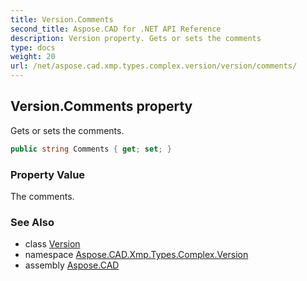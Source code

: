 ```yaml
---
title: Version.Comments
second_title: Aspose.CAD for .NET API Reference
description: Version property. Gets or sets the comments
type: docs
weight: 20
url: /net/aspose.cad.xmp.types.complex.version/version/comments/
---
```

## Version.Comments property

Gets or sets the comments.

```csharp
public string Comments { get; set; }
```

### Property Value

The comments.

### See Also

* class [Version](../)
* namespace [Aspose.CAD.Xmp.Types.Complex.Version](../../../aspose.cad.xmp.types.complex.version/)
* assembly [Aspose.CAD](../../../)


